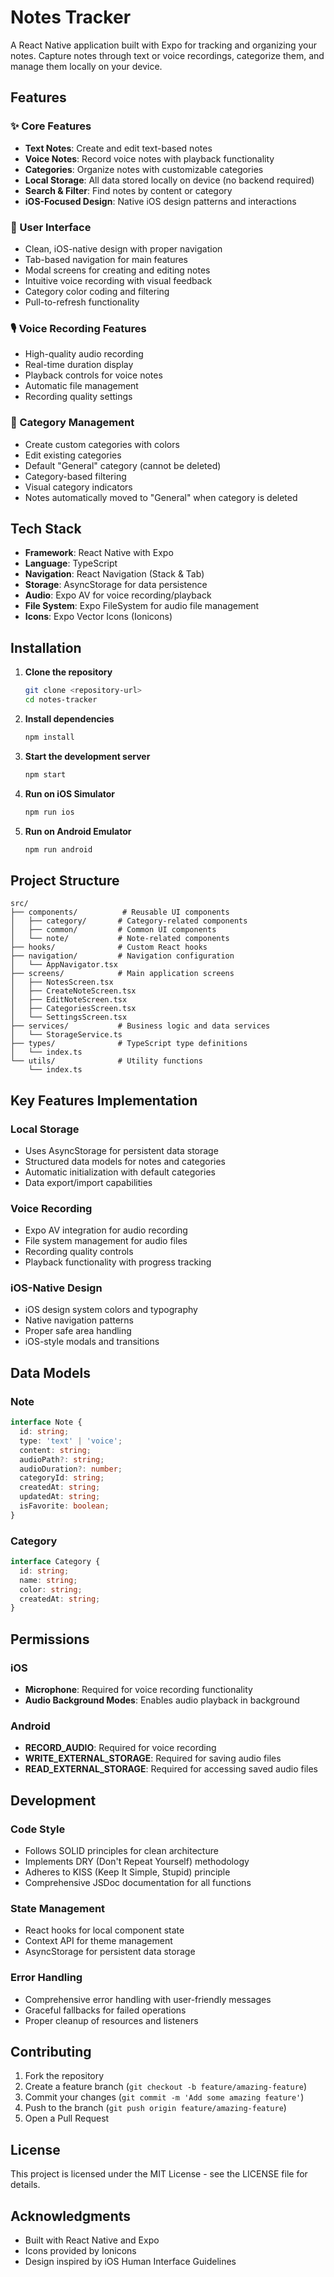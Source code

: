 # Notes Tracker

A React Native application built with Expo for tracking and organizing your notes. Capture notes through text or voice recordings, categorize them, and manage them locally on your device.

## Features

### ✨ Core Features
- **Text Notes**: Create and edit text-based notes
- **Voice Notes**: Record voice notes with playback functionality
- **Categories**: Organize notes with customizable categories
- **Local Storage**: All data stored locally on device (no backend required)
- **Search & Filter**: Find notes by content or category
- **iOS-Focused Design**: Native iOS design patterns and interactions

### 📱 User Interface
- Clean, iOS-native design with proper navigation
- Tab-based navigation for main features
- Modal screens for creating and editing notes
- Intuitive voice recording with visual feedback
- Category color coding and filtering
- Pull-to-refresh functionality

### 🎙️ Voice Recording Features
- High-quality audio recording
- Real-time duration display
- Playback controls for voice notes
- Automatic file management
- Recording quality settings

### 📂 Category Management
- Create custom categories with colors
- Edit existing categories
- Default "General" category (cannot be deleted)
- Category-based filtering
- Visual category indicators
- Notes automatically moved to "General" when category is deleted

## Tech Stack

- **Framework**: React Native with Expo
- **Language**: TypeScript
- **Navigation**: React Navigation (Stack & Tab)
- **Storage**: AsyncStorage for data persistence
- **Audio**: Expo AV for voice recording/playback
- **File System**: Expo FileSystem for audio file management
- **Icons**: Expo Vector Icons (Ionicons)

## Installation

1. **Clone the repository**
   ```bash
   git clone <repository-url>
   cd notes-tracker
   ```

2. **Install dependencies**
   ```bash
   npm install
   ```

3. **Start the development server**
   ```bash
   npm start
   ```

4. **Run on iOS Simulator**
   ```bash
   npm run ios
   ```

5. **Run on Android Emulator**
   ```bash
   npm run android
   ```

## Project Structure

```
src/
├── components/          # Reusable UI components
│   ├── category/       # Category-related components
│   ├── common/         # Common UI components
│   └── note/           # Note-related components
├── hooks/              # Custom React hooks
├── navigation/         # Navigation configuration
│   └── AppNavigator.tsx
├── screens/            # Main application screens
│   ├── NotesScreen.tsx
│   ├── CreateNoteScreen.tsx
│   ├── EditNoteScreen.tsx
│   ├── CategoriesScreen.tsx
│   └── SettingsScreen.tsx
├── services/           # Business logic and data services
│   └── StorageService.ts
├── types/              # TypeScript type definitions
│   └── index.ts
└── utils/              # Utility functions
    └── index.ts
```

## Key Features Implementation

### Local Storage
- Uses AsyncStorage for persistent data storage
- Structured data models for notes and categories
- Automatic initialization with default categories
- Data export/import capabilities

### Voice Recording
- Expo AV integration for audio recording
- File system management for audio files
- Recording quality controls
- Playback functionality with progress tracking

### iOS-Native Design
- iOS design system colors and typography
- Native navigation patterns
- Proper safe area handling
- iOS-style modals and transitions

## Data Models

### Note
```typescript
interface Note {
  id: string;
  type: 'text' | 'voice';
  content: string;
  audioPath?: string;
  audioDuration?: number;
  categoryId: string;
  createdAt: string;
  updatedAt: string;
  isFavorite: boolean;
}
```

### Category
```typescript
interface Category {
  id: string;
  name: string;
  color: string;
  createdAt: string;
}
```

## Permissions

### iOS
- **Microphone**: Required for voice recording functionality
- **Audio Background Modes**: Enables audio playback in background

### Android
- **RECORD_AUDIO**: Required for voice recording
- **WRITE_EXTERNAL_STORAGE**: Required for saving audio files
- **READ_EXTERNAL_STORAGE**: Required for accessing saved audio files

## Development

### Code Style
- Follows SOLID principles for clean architecture
- Implements DRY (Don't Repeat Yourself) methodology
- Adheres to KISS (Keep It Simple, Stupid) principle
- Comprehensive JSDoc documentation for all functions

### State Management
- React hooks for local component state
- Context API for theme management
- AsyncStorage for persistent data storage

### Error Handling
- Comprehensive error handling with user-friendly messages
- Graceful fallbacks for failed operations
- Proper cleanup of resources and listeners

## Contributing

1. Fork the repository
2. Create a feature branch (`git checkout -b feature/amazing-feature`)
3. Commit your changes (`git commit -m 'Add some amazing feature'`)
4. Push to the branch (`git push origin feature/amazing-feature`)
5. Open a Pull Request

## License

This project is licensed under the MIT License - see the LICENSE file for details.

## Acknowledgments

- Built with React Native and Expo
- Icons provided by Ionicons
- Design inspired by iOS Human Interface Guidelines
